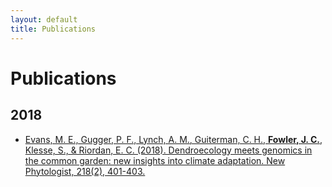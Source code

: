 ```yaml
---
layout: default
title: Publications
---
```


<div class="post">
	<h1 class="pageTitle">Publications</h1>
	<h2>2018</h2>
	<ul>
	<li> <a href="https://nph.onlinelibrary.wiley.com/doi/full/10.1111/nph.15094">Evans, M. E., Gugger, P. F., Lynch, A. M., Guiterman, C. H., <b>Fowler, J. C.</b>, Klesse, S., & Riordan, E. C. (2018). Dendroecology meets genomics in the common garden: new insights into climate adaptation. New Phytologist, 218(2), 401-403.</a></li>
	</ul>
